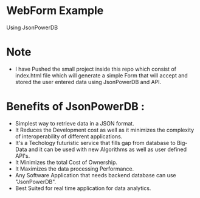 # WebForm Example 

Using JsonPowerDB 

# Note
- I have Pushed the small project inside this repo which consist of index.html file which will generate a simple Form that 
will accept and stored the user entered data using JsonPowerDB and API.

# Benefits of JsonPowerDB :
- Simplest way to retrieve data in a JSON format.
- It Reduces the Development cost as well as it minimizes the complexity of interoperability of different applications.
- It's a Techology futuristic service that fills gap from database to Big-Data and it can be used with new Algorithms as well as user defined API's.
- It Minimizes the total Cost of Ownership.
- It Maximizes the data processing Performance.
- Any Software Application that needs backend database can use "JsonPowerDB".
- Best Suited for real time application for data analytics.



